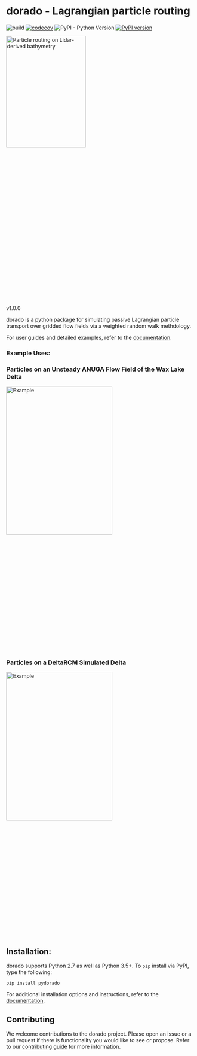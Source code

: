 # dorado - Lagrangian particle routing
![build](https://github.com/passaH2O/dorado/workflows/build/badge.svg)
[![codecov](https://codecov.io/gh/passaH2O/dorado/branch/master/graph/badge.svg?token=A4MWN4K1XJ)](https://codecov.io/gh/passaH2O/dorado)
![PyPI - Python Version](https://img.shields.io/pypi/pyversions/pydorado)
[![PyPI version](https://badge.fury.io/py/pydorado.svg)](https://badge.fury.io/py/pydorado)
<div class="nav3" style="height:705px;">
    <img src="docs/source/examples/images/logo.gif" alt="Particle routing on Lidar-derived bathymetry" width="65%"></a>
</div>

v1.0.0

dorado is a python package for simulating passive Lagrangian particle transport over gridded flow fields via a weighted random walk methdology.

For user guides and detailed examples, refer to the [documentation](http://www.github.com).

### Example Uses:

### Particles on an Unsteady ANUGA Flow Field of the Wax Lake Delta
<div class="nav3" style="height:705px;">
    <img src="docs/source/examples/images/waxlake.gif" alt="Example" width="75%"></a>
</div>

### Particles on a DeltaRCM Simulated Delta
<div class="nav3" style="height:705px;">
    <img src="docs/source/examples/images/example02/steady_deltarcm.gif" alt="Example" width="75%"></a>
</div>

## Installation:
dorado supports Python 2.7 as well as Python 3.5+. To `pip` install via PyPI, type the following:

    pip install pydorado

For additional installation options and instructions, refer to the [documentation](http://www.github.com).

## Contributing
We welcome contributions to the dorado project. Please open an issue or a pull request if there is functionality you would like to see or propose. Refer to our [contributing guide](http://github.com) for more information.
